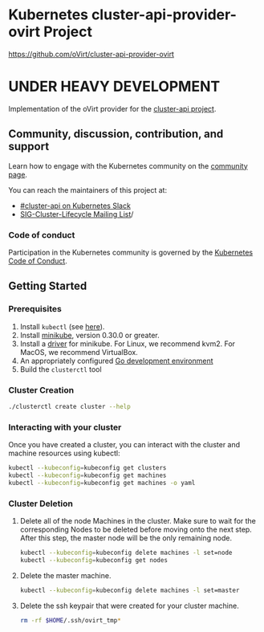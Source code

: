 # Kubernetes cluster-api-provider-ovirt Project

https://github.com/oVirt/cluster-api-provider-ovirt

# UNDER HEAVY DEVELOPMENT

Implementation of the  oVirt provider for the [cluster-api project](https://github.com/kubernetes-sigs/cluster-api).


## Community, discussion, contribution, and support

Learn how to engage with the Kubernetes community on the [community page](http://kubernetes.io/community/).

You can reach the maintainers of this project at:

- [#cluster-api on Kubernetes Slack](http://kubernetes.slack.com/messages/cluster-api)
- [SIG-Cluster-Lifecycle Mailing List](https://groups.google.com/forum/#!forum/kubernetes-sig-cluster-lifecycle)/

### Code of conduct

Participation in the Kubernetes community is governed by the [Kubernetes Code of Conduct](code-of-conduct.md).

## Getting Started

### Prerequisites

1. Install `kubectl` (see [here](http://kubernetes.io/docs/user-guide/prereqs/)).
2. Install [minikube](https://kubernetes.io/docs/tasks/tools/install-minikube/), version 0.30.0 or greater.
3. Install a [driver](https://github.com/kubernetes/minikube/blob/master/docs/drivers.md) for minikube. For Linux, we recommend kvm2. For MacOS, we recommend VirtualBox.
4. An appropriately configured [Go development environment](https://golang.org/doc/install)
5. Build the `clusterctl` tool



### Cluster Creation


```bash
./clusterctl create cluster --help
```



### Interacting with your cluster

Once you have created a cluster, you can interact with the cluster and machine
resources using kubectl:

```bash
kubectl --kubeconfig=kubeconfig get clusters
kubectl --kubeconfig=kubeconfig get machines
kubectl --kubeconfig=kubeconfig get machines -o yaml
```

### Cluster Deletion

1. Delete all of the node Machines in the cluster. Make sure to wait for the
  corresponding Nodes to be deleted before moving onto the next step. After this
  step, the master node will be the only remaining node.

   ```bash
   kubectl --kubeconfig=kubeconfig delete machines -l set=node
   kubectl --kubeconfig=kubeconfig get nodes
   ```

2. Delete the master machine.
    ```bash
    kubectl --kubeconfig=kubeconfig delete machines -l set=master
    ```

3. Delete the ssh keypair that were created for your cluster machine.

   ```bash
   rm -rf $HOME/.ssh/ovirt_tmp*
   ```
